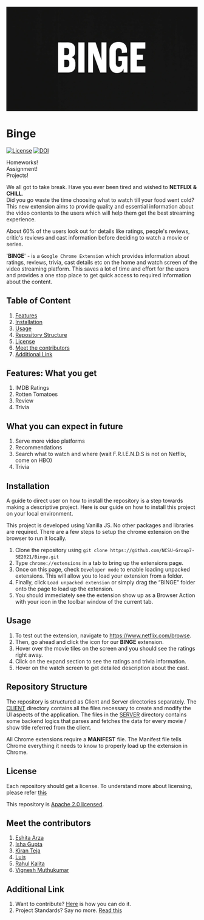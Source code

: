 <p align="center">

![Logo](client\assets\images\Binge.jpeg)

</p>

# Binge
<p align="center">

[![License](https://img.shields.io/github/license/NCSU-Group7-SE2021/Binge)](https://github.com/NCSU-Group7-SE2021/Binge/blob/main/LICENSE)
[![DOI](https://zenodo.org/badge/406509089.svg)](https://zenodo.org/badge/latestdoi/406509089)

</p>

Homeworks!<br />
Assignment!<br />
Projects!<br />

We all got to take break. Have you ever been tired and wished to **NETFLIX & CHILL**. <br />
Did you go waste the time choosing what to watch till your food went cold? <br />
This new extension aims to provide quality and essential information about the video contents to the users which will help them get the best streaming experience. <br />

About 60% of the users look out for details like ratings, people's reviews, critic's reviews and cast information before deciding to watch a movie or series.

[comment]: <Although each of the streaming platform provides some suggestions based on peer likeability, user's watch pattern and their sophisticated recommendation engines, most of them don't serve some critical information available on the internet. Some common platforms like IMDB, Rotten Tomatoes still have a reputable rating and review mechanism which the world looks out for.>

'**BINGE**' - is a `Google Chrome Extension` which provides information about ratings, reviews, trivia, cast details etc on the home and watch screen of the video streaming platform. This saves a lot of time and effort for the users and provides a one stop place to get quick access to required information about the content. 



## Table of Content
1. [Features](#features-what-you-get)
2. [Installation](#installation)
3. [Usage](#usage)
4. [Repository Structure](#repository-structure)
5. [License](#license)
6. [Meet the contributors](#meet-the-contributors)
7. [Additional Link](#additional-link)


## Features: What you get

1. IMDB Ratings
2. Rotten Tomatoes
3. Review
4. Trivia

## What you can expect in future

1. Serve more video platforms
2. Recommendations
3. Search what to watch and where (wait F.R.I.E.N.D.S is not on Netflix, come on HBO)
4. Trivia

## Installation
A guide to direct user on how to install the repository is a step towards making a descriptive project. Here is our guide on how to install this project on your local environment.

This project is developed using Vanilla JS. No other packages and libraries are required. There are a few steps to setup the chrome extension on the browser to run it locally.

1. Clone the repository using `git clone https://github.com/NCSU-Group7-SE2021/Binge.git`
2. Type `chrome://extensions` in a tab to bring up the extensions page.
3. Once on this page, check `Developer mode` to enable loading unpacked extensions. This will allow you to load your extension from a folder.
4. Finally, click `Load unpacked extension` or simply drag the “BINGE” folder onto the page to load up the extension.
5. You should immediately see the extension show up as a Browser Action with your icon in the toolbar window of the current tab.


## Usage
1. To test out the extension, navigate to https://www.netflix.com/browse.
2. Then, go ahead and click the icon for our **BINGE** extension.
3. Hover over the movie tiles on the screen and you should see the ratings right away.
4. Click on the expand section to see the ratings and trivia information.
5. Hover on the watch screen to get detailed description about the cast.

## Repository Structure
The repository is structured as Client and Server directories separately. The [CLIENT](https://github.com/vickymhs/Binge/tree/readme/client) directory contains all the files necessary to create and modify the UI aspects of the application. The files in the [SERVER](https://github.com/vickymhs/Binge/tree/readme/server) directory contains some backend logics that parses and fetches the data for every movie / show title referred from the client.

All Chrome extensions require a **MANIFEST** file. The Manifest file tells Chrome everything it needs to know to properly load up the extension in Chrome. 

## License

Each repository should get a license. To understand more about licensing, please refer [this](https://docs.github.com/en/github/creating-cloning-and-archiving-repositories/creating-a-repository-on-github/licensing-a-repository)

This repository is [Apache 2.0 licensed](https://github.com/NCSU-Group7-SE2021/Binge/blob/main/LICENSE).  

## Meet the contributors

1. [Eshita Arza](https://github.com/ArzaEshita)
2. [Isha Gupta](https://github.com/isha-bansal0115)
3. [Kiran Teja](https://github.com/kirantejatummuri)
4. [Luis](https://github.com/lgdeloss)
5. [Rahul Kalita](https://github.com/rahulkalita8)
6. [Vignesh Muthukumar](https://github.com/vickymhs)

## Additional Link
1. Want to contribute? [Here](CONTRIBUTING.md) is how you can do it.
2. Project Standards? Say no more. [Read this](CODE_OF_CONDUCT.md)
